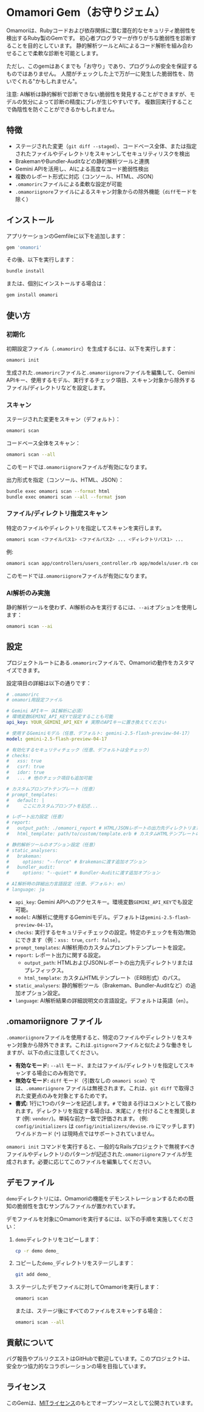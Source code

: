 # Omamori Gem（お守りジェム）

Omamoriは、Rubyコードおよび依存関係に潜む潜在的なセキュリティ脆弱性を検出するRuby製のGemです。
初心者プログラマーが作りがちな脆弱性を診断することを目的としています。
静的解析ツールとAIによるコード解析を組み合わせることで柔軟な診断を可能とします。

ただし、このgemはあくまでも「お守り」であり、プログラムの安全を保証するものではありません。
人間がチェックした上で万が一に発生した脆弱性を、防いでくれる"かもしれません"。

注意:
AI解析は静的解析で診断できない脆弱性を発見することができますが、モデルの気分によって診断の精度にブレが生じやすいです。
複数回実行することで偽陰性を防ぐことができるかもしれません。

## 特徴

- ステージされた変更（`git diff --staged`）、コードベース全体、または指定されたファイルやディレクトリをスキャンしてセキュリティリスクを検出
- BrakemanやBundler-Auditなどの静的解析ツールと連携
- Gemini APIを活用し、AIによる高度なコード脆弱性検出
- 複数のレポート形式に対応（コンソール、HTML、JSON）
- `.omamorirc`ファイルによる柔軟な設定が可能
- `.omamoriignore`ファイルによるスキャン対象からの除外機能（`diff`モードを除く）

## インストール

アプリケーションのGemfileに以下を追加します：

```ruby
gem 'omamori'
```

その後、以下を実行します：

```bash
bundle install
```

または、個別にインストールする場合は：

```bash
gem install omamori
```

## 使い方

### 初期化

初期設定ファイル（`.omamorirc`）を生成するには、以下を実行します：

```bash
omamori init
```

生成された`.omamorirc`ファイルと`.omamoriignore`ファイルを編集して、Gemini APIキー、使用するモデル、実行するチェック項目、スキャン対象から除外するファイル/ディレクトリなどを設定します。

### スキャン

ステージされた変更をスキャン（デフォルト）：

```bash
omamori scan
```

コードベース全体をスキャン：

```bash
omamori scan --all
```
このモードでは`.omamoriignore`ファイルが有効になります。

出力形式を指定（コンソール、HTML、JSON）：

```bash
bundle exec omamori scan --format html
bundle exec omamori scan --all --format json
```

### ファイル/ディレクトリ指定スキャン

特定のファイルやディレクトリを指定してスキャンを実行します。

```bash
omamori scan <ファイルパス1> <ファイルパス2> ... <ディレクトリパス1> ...
```

例:

```bash
omamori scan app/controllers/users_controller.rb app/models/user.rb config/routes.rb lib/
```

このモードでは`.omamoriignore`ファイルが有効になります。

### AI解析のみ実施

静的解析ツールを使わず、AI解析のみを実行するには、`--ai`オプションを使用します：

```bash
omamori scan --ai
```

## 設定

プロジェクトルートにある`.omamorirc`ファイルで、Omamoriの動作をカスタマイズできます。

設定項目の詳細は以下の通りです：

```yaml
# .omamorirc
# omamori用設定ファイル

# Gemini APIキー（AI解析に必須）
# 環境変数GEMINI_API_KEYで設定することも可能
api_key: YOUR_GEMINI_API_KEY # 実際のAPIキーに置き換えてください

# 使用するGeminiモデル（任意、デフォルト: gemini-2.5-flash-preview-04-17）
model: gemini-2.5-flash-preview-04-17

# 有効化するセキュリティチェック（任意、デフォルトは全チェック）
# checks:
#   xss: true
#   csrf: true
#   idor: true
#   ... # 他のチェック項目も追加可能

# カスタムプロンプトテンプレート（任意）
# prompt_templates:
#   default: |
#     ここにカスタムプロンプトを記述...

# レポート出力設定（任意）
# report:
#   output_path: ./omamori_report # HTML/JSONレポートの出力先ディレクトリまたは接頭辞
#   html_template: path/to/custom/template.erb # カスタムHTMLテンプレートのパス

# 静的解析ツールのオプション設定（任意）
# static_analysers:
#   brakeman:
#     options: "--force" # Brakemanに渡す追加オプション
#   bundler_audit:
#     options: "--quiet" # Bundler-Auditに渡す追加オプション

# AI解析時の詳細出力言語設定（任意、デフォルト: en）
# language: ja
```

- `api_key`: Gemini APIへのアクセスキー。環境変数`GEMINI_API_KEY`でも設定可能。
- `model`: AI解析に使用するGeminiモデル。デフォルトは`gemini-2.5-flash-preview-04-17`。
- `checks`: 実行するセキュリティチェックの設定。特定のチェックを有効/無効にできます（例：`xss: true`, `csrf: false`）。
- `prompt_templates`: AI解析用のカスタムプロンプトテンプレートを設定。
- `report`: レポート出力に関する設定。
  - `output_path`: HTMLおよびJSONレポートの出力先ディレクトリまたはプレフィックス。
  - `html_template`: カスタムHTMLテンプレート（ERB形式）のパス。
- `static_analysers`: 静的解析ツール（Brakeman、Bundler-Auditなど）の追加オプション設定。
- `language`: AI解析結果の詳細説明文の言語設定。デフォルトは英語（`en`）。

## .omamoriignore ファイル

`.omamoriignore`ファイルを使用すると、特定のファイルやディレクトリをスキャン対象から除外できます。これは`.gitignore`ファイルと似たような働きをしますが、以下の点に注意してください。

*   **有効なモード:** `--all` モード、またはファイル/ディレクトリを指定してスキャンする場合にのみ有効です。
*   **無効なモード:** `diff` モード（引数なしの `omamori scan`）では、`.omamoriignore` ファイルは無視されます。これは、`git diff` で取得された変更点のみを対象とするためです。
*   **書式:** 1行に1つのパターンを記述します。`#` で始まる行はコメントとして扱われます。ディレクトリを指定する場合は、末尾に `/` を付けることを推奨します (例: `vendor/`)。単純な前方一致で評価されます。 (例: `config/initializers` は `config/initializers/devise.rb` にマッチします)ワイルドカード (`*`) は現時点ではサポートされていません。

`omamori init` コマンドを実行すると、一般的なRailsプロジェクトで無視すべきファイルやディレクトリのパターンが記述された`.omamoriignore`ファイルが生成されます。必要に応じてこのファイルを編集してください。

## デモファイル

`demo`ディレクトリには、Omamoriの機能をデモンストレーションするための既知の脆弱性を含むサンプルファイルが置かれています。

デモファイルを対象にOmamoriを実行するには、以下の手順を実施してください：

1. `demo`ディレクトリをコピーします：

    ```bash
    cp -r demo demo_
    ```

2. コピーした`demo_`ディレクトリをステージします：

    ```bash
    git add demo_
    ```

3. ステージしたデモファイルに対してOmamoriを実行します：

    ```bash
    omamori scan
    ```

    または、ステージ後にすべてのファイルをスキャンする場合：

    ```bash
    omamori scan --all
    ```

## 貢献について

バグ報告やプルリクエストはGitHubで歓迎しています。このプロジェクトは、安全かつ協力的なコラボレーションの場を目指しています。

## ライセンス

このGemは、[MITライセンス](https://opensource.org/licenses/MIT)のもとでオープンソースとして公開されています。
